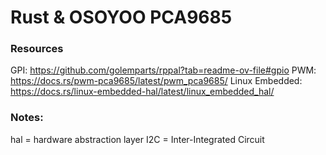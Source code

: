 # Rust & OSOYOO PCA9685 

### Resources
GPI: https://github.com/golemparts/rppal?tab=readme-ov-file#gpio 
PWM: https://docs.rs/pwm-pca9685/latest/pwm_pca9685/ 
Linux Embedded: https://docs.rs/linux-embedded-hal/latest/linux_embedded_hal/ 


### Notes:
hal = hardware abstraction layer 
I2C = Inter-Integrated Circuit 
